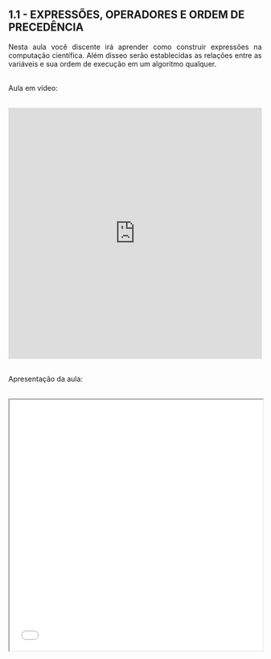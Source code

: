 <h2>1.1 - EXPRESSÕES, OPERADORES E ORDEM DE PRECEDÊNCIA</h2>

<p align="justify">Nesta aula você discente irá aprender como construir expressões na computação científica. Além disseo serão establecidas as relações entre as variáveis e sua ordem de execução em um algoritmo qualquer.<br>

<br>

Aula em vídeo:<br>

<br>

<center><iframe width="100%" height="500px" src="https://www.youtube.com/embed/yyQSbhLH-2E" title="YouTube video player" frameborder="0" allow="accelerometer; autoplay; clipboard-write; encrypted-media; gyroscope; picture-in-picture" allowfullscreen></iframe></center> <br>

Apresentação da aula:<br>

<br>

<center><iframe src="Aulas/Parte 1/Aulas/11/W M Pereira Junior e M N Rabelo_Apt - Aula Expressões operadores e ordem de precedência_r00_040321.pdf" width="100%" height="500px"></iframe></center>

</p>
